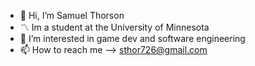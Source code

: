 - 👋 Hi, I’m Samuel Thorson
- 〽️ Im a student at the University of Minnesota
- 👀 I’m interested in game dev and software engineering
- 📫 How to reach me --> sthor726@gmail.com

<!---
Sthor726/Sthor726 is a ✨ special ✨ repository because its `README.md` (this file) appears on your GitHub profile.
You can click the Preview link to take a look at your changes.
--->
